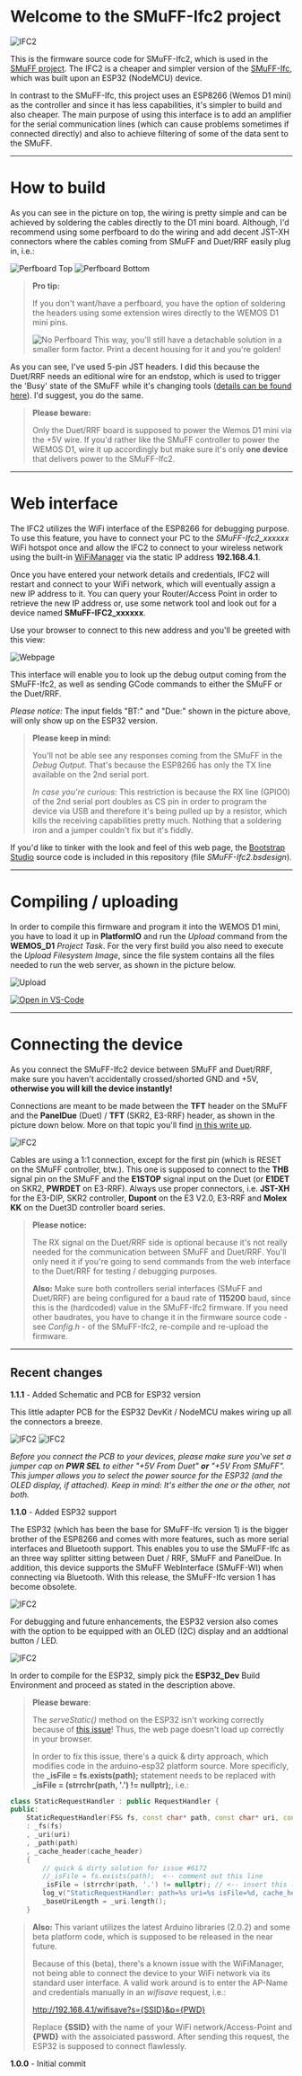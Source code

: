 
# Welcome to the SMuFF-Ifc2 project

![IFC2](images/IFC2.png)

This is the firmware source code for SMuFF-Ifc2, which is used in the [SMuFF project](https://github.com/technik-gegg/SMuFF-1.1).
The IFC2 is a cheaper and simpler version of the [SMuFF-Ifc](https://github.com/technik-gegg/SMuFF-Ifc), which was built upon an ESP32 (NodeMCU) device.

In contrast to the SMuFF-Ifc, this project uses an ESP8266 (Wemos D1 mini) as the controller and since it has less capabilities, it's simpler to build and also cheaper.
The main purpose of using this interface is to add an amplifier for the serial communication lines (which can cause problems sometimes if connected directly) and also to achieve filtering of some of the data sent to the SMuFF.

---

# How to build

As you can see in the picture on top, the wiring is pretty simple and can be achieved by soldering the cables directly to the D1 mini board. Although, I'd recommend using some perfboard to do the wiring and add decent JST-XH connectors where the cables coming from SMuFF and Duet/RRF easily plug in, i.e.:

![Perfboard Top](images/perfboard_top.jpg)
![Perfboard Bottom](images/perfboard_back.jpg)

>**Pro tip:**
>
>If you don't want/have a perfboard, you have the option of soldering the headers using some extension wires directly to the WEMOS D1 mini pins.
>
>![No Perfboard](images/No-Perfboard.jpg)
This way, you'll still have a detachable solution in a smaller form factor. Print a decent housing for it and you're golden!

As you can see, I've used 5-pin JST headers. I did this because the Duet/RRF needs an editional wire for an endstop, which is used to trigger the 'Busy' state of the SMuFF while it's changing tools ([details can be found here](https://sites.google.com/view/the-smuff/how-to/tutorials/configure-the-duet3d?authuser=0)). I'd suggest, you do the same.

>**Please beware:**
>
>Only the Duet/RRF board is supposed to power the Wemos D1 mini via the +5V wire. If you'd rather like the SMuFF controller to power the WEMOS D1, wire it up accordingly but make sure it's only **one device** that delivers power to the SMuFF-Ifc2.

---

# Web interface

The IFC2 utilizes the WiFi interface of the ESP8266 for debugging purpose.
To use this feature, you have to connect your PC to the *SMuFF-Ifc2_xxxxxx* WiFi hotspot once and allow the IFC2 to connect to your wireless network using the built-in [WiFiManager](https://github.com/tzapu/WiFiManager) via the static IP address **192.168.4.1**.

Once you have entered your network details and credentials, IFC2 will restart and connect to your WiFi network, which will eventually assign a new IP address to it. You can query your Router/Access Point in order to retrieve the new IP address or, use some network tool and look out for a device named **SMuFF-IFC2_xxxxxx**.

Use your browser to connect to this new address and you'll be greeted with this view:

![Webpage](images/IFC2-Webpage.jpg)

This interface will enable you to look up the debug output coming from the SMuFF-Ifc2, as well as sending GCode commands to either the SMuFF or the Duet/RRF.

*Please notice:* The input fields "BT:" and "Due:" shown in the picture above, will only show up on the ESP32 version.

>**Please keep in mind:**
>
>You'll not be able see any responses coming from the SMuFF in the *Debug Output*. That's because the ESP8266 has only the TX line available on the 2nd serial port.
>
>*In case you're curious*: This restriction is because the RX line (GPIO0) of the 2nd serial port doubles as CS pin in order to program the device via USB and therefore it's being pulled up by a resistor, which kills the receiving capabilities pretty much.
Nothing that a soldering iron and a jumper couldn't fix but it's fiddly.

If you'd like to tinker with the look and feel of this web page, the [Bootstrap Studio](https://bootstrapstudio.io/) source code is included in this repository (file *SMuFF-Ifc2.bsdesign*).

---

# Compiling / uploading

In order to compile this firmware and program it into the WEMOS D1 mini, you have to load it up in **PlatformIO** and run the *Upload* command from the **WEMOS_D1** *Project Task*.
For the very first build you also need to execute the *Upload Filesystem Image*, since the file system contains all the files needed to run the web server, as shown in the picture below.

![Upload](images/Upload.jpg)

[![Open in VS-Code](https://open.vscode.dev/badges/open-in-vscode.svg)](https://open.vscode.dev/technik-gegg/SMuFF-Ifc2/master)

---

# Connecting the device

As you connect the SMuFF-Ifc2 device between SMuFF and Duet/RRF, make sure you haven't accidentally crossed/shorted GND and +5V, **otherwise you will kill the device instantly!**

Connections are meant to be made between the **TFT** header on the SMuFF and the **PanelDue** (Duet) / **TFT** (SKR2, E3-RRF) header, as shown in the picture down below. More on that topic you'll find [in this write up](https://sites.google.com/view/the-smuff/how-to/tutorials/configure-the-duet3d?authuser=0).

![IFC2](images/Housing.jpg)

Cables are using a 1:1 connection, except for the first pin (which is RESET on the SMuFF controller, btw.). This one is supposed to connect to the **THB** signal pin on the SMuFF and the **E1STOP** signal input on the Duet (or **E1DET** on SKR2, **PWRDET** on E3-RRF).
Always use proper connectors, i.e. **JST-XH** for the E3-DIP, SKR2 controller, **Dupont** on the E3 V2.0, E3-RRF and **Molex KK** on the Duet3D controller board series.

>**Please notice:**
>
>The RX signal on the Duet/RRF side is optional because it's not really needed for the communication between SMuFF and Duet/RRF. You'll only need it if you're going to send commands from the web interface to the Duet/RRF for testing / debugging purposes.
>
>**Also:**
>Make sure both controllers serial interfaces (SMuFF and Duet/RRF) are being configured for a baud rate of **115200** baud, since this is the (hardcoded) value in the SMuFF-Ifc2 firmware.
If you need other baudrates, you have to change it in the firmware source code - see *Config.h* - of the SMuFF-Ifc2,  re-compile and re-upload the firmware.

---

## Recent changes

**1.1.1** - Added Schematic and PCB for ESP32 version

This little adapter PCB for the ESP32 DevKit / NodeMCU makes wiring up all the connectors a breeze.

![IFC2](images/ESP32-PCB.png)
![IFC2](images/ESP32-PCB-Back.png)

*Before you connect the PCB to your devices, please make sure you've set a jumper cap on **PWR SEL** to either "+5V From Duet" **or** "+5V From SMuFF". This jumper allows you to select the power source for the ESP32 (and the OLED display, if attached). Keep in mind: It's either the one or the other, not both.*

**1.1.0** - Added ESP32 support

The ESP32 (which has been the base for SMuFF-Ifc version 1) is the bigger brother of the ESP8266 and comes with more features, such as more serial interfaces and Bluetooth support. This enables you to use the SMuFF-Ifc as an three way splitter sitting between Duet / RRF, SMuFF and PanelDue. In addition, this device supports the SMuFF WebInterface (SMuFF-WI) when connecting via Bluetooth.
With this release, the SMuFF-Ifc version 1 has become obsolete.

![IFC2](images/IFC2-ESP32.png)

For debugging and future enhancements, the ESP32 version also comes with the option to be equipped with an OLED (I2C) display and an addtional button / LED.

![IFC2](images/IFC2-ESP32-Opt.png)

In order to compile for the ESP32, simply pick the **ESP32_Dev** Build Environment and proceed as stated in the description above.

>**Please beware**:
>
>The *serveStatic()* method on the ESP32 isn't working correctly because of [this issue](https://github.com/espressif/arduino-esp32/issues/6172)!
Thus, the web page doesn't load up correctly in your browser.
>
>In order to fix this issue, there's a quick & dirty approach, which  modifies code in the arduino-esp32 platform source. More specificly, the **_isFile = fs.exists(path);** statement needs to be replaced with **_isFile = (strrchr(path, '.') != nullptr);**, i.e.:

```CPP
class StaticRequestHandler : public RequestHandler {
public:
    StaticRequestHandler(FS& fs, const char* path, const char* uri, const char* cache_header)
    : _fs(fs)
    , _uri(uri)
    , _path(path)
    , _cache_header(cache_header)
    {
        // quick & dirty solution for issue #6172
        //_isFile = fs.exists(path);  <-- comment out this line
        _isFile = (strrchr(path, '.') != nullptr); // <-- insert this line
        log_v("StaticRequestHandler: path=%s uri=%s isFile=%d, cache_header=%s\r\n", path, uri, _isFile, cache_header ? cache_header : ""); // issue 5506 - cache_header can be nullptr
        _baseUriLength = _uri.length();
    }
```

>**Also:** This variant utilizes the latest Arduino libraries (2.0.2) and some beta platform code, which is supposed to be released in the near future.
>
>Because of this (beta), there's a known issue with the WiFiManager, not being able to connect the device to your WiFi network via its standard user interface. A valid work around is to enter the AP-Name and credentials manually in an *wifisave* request, i.e.:
>
>http://192.168.4.1/wifisave?s={SSID}&p={PWD}
>
>Replace **{SSID}** with the name of your WiFi network/Access-Point and **{PWD}** with the assoiciated password. After sending this request, the ESP32 is supposed to connect flawlessly.

**1.0.0** - Initial commit
